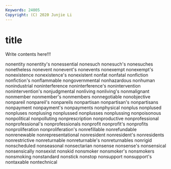 ```yaml
---
Keywords: 24005
Copyright: (C) 2020 Junjie Li
---
```


# title

Write contents here!!!
 
nonentity 
nonentity's 
nonessential 
nonesuch 
nonesuch's 
nonesuches 
nonetheless 
nonevent 
nonevent's
nonevents 
nonexempt 
nonexempt's 
nonexistence 
nonexistence's 
nonexistent 
nonfat 
nonfatal 
nonfiction 
nonfiction's
nonflammable 
nongovernmental 
nonhazardous 
nonhuman 
nonindustrial 
noninterference 
noninterference's 
nonintervention 
nonintervention's 
nonjudgmental
nonliving 
nonliving's 
nonmalignant 
nonmember 
nonmember's 
nonmembers 
nonnegotiable 
nonobjective 
nonpareil 
nonpareil's
nonpareils 
nonpartisan 
nonpartisan's 
nonpartisans 
nonpayment 
nonpayment's 
nonpayments 
nonphysical 
nonplus 
nonplused
nonpluses 
nonplusing 
nonplussed 
nonplusses 
nonplussing 
nonpoisonous 
nonpolitical 
nonpolluting 
nonprescription 
nonproductive
nonprofessional 
nonprofessional's 
nonprofessionals 
nonprofit 
nonprofit's 
nonprofits 
nonproliferation 
nonproliferation's 
nonrefillable 
nonrefundable
nonrenewable 
nonrepresentational 
nonresident 
nonresident's 
nonresidents 
nonrestrictive 
nonreturnable 
nonreturnable's 
nonreturnables 
nonrigid
nonscheduled 
nonseasonal 
nonsectarian 
nonsense 
nonsense's 
nonsensical 
nonsensically 
nonsexist 
nonskid 
nonsmoker
nonsmoker's 
nonsmokers 
nonsmoking 
nonstandard 
nonstick 
nonstop 
nonsupport 
nonsupport's 
nontaxable 
nontechnical
